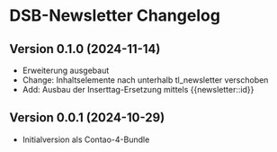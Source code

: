 # DSB-Newsletter Changelog

## Version 0.1.0 (2024-11-14)

* Erweiterung ausgebaut
* Change: Inhaltselemente nach unterhalb tl_newsletter verschoben
* Add: Ausbau der Inserttag-Ersetzung mittels {{newsletter::id}}

## Version 0.0.1 (2024-10-29)

* Initialversion als Contao-4-Bundle
